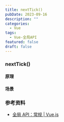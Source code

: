 ```yaml
---
title: nextTick()
pubDate: 2023-09-16
description: ""
categories:
  - Vue
tags:
  - Vue-全局API
featured: false
draft: false
---
```

### nextTick()

#### 原理

#### 场景


### 参考资料

- [全局 API：常规 | Vue.js](https://cn.vuejs.org/api/general.html#nexttick)